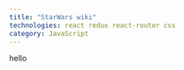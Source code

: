 ```yaml
---
title: "StarWars wiki"
technologies: react redux react-router css
category: JavaScript
---
```

hello